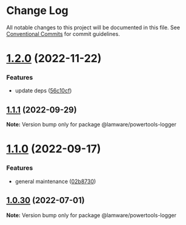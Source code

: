 # Change Log

All notable changes to this project will be documented in this file.
See [Conventional Commits](https://conventionalcommits.org) for commit guidelines.

# [1.2.0](https://github.com/evilkiwi/lamware/compare/@lamware/powertools-logger@1.1.1...@lamware/powertools-logger@1.2.0) (2022-11-22)


### Features

* update deps ([56c10cf](https://github.com/evilkiwi/lamware/commit/56c10cf693d4dbab4f98b9ca8867423e1792a1ac))





## [1.1.1](https://github.com/evilkiwi/lamware/compare/@lamware/powertools-logger@1.1.0...@lamware/powertools-logger@1.1.1) (2022-09-29)

**Note:** Version bump only for package @lamware/powertools-logger





# [1.1.0](https://github.com/evilkiwi/lamware/compare/@lamware/powertools-logger@1.0.30...@lamware/powertools-logger@1.1.0) (2022-09-17)


### Features

* general maintenance ([02b8730](https://github.com/evilkiwi/lamware/commit/02b8730fc776181b6be8c8950e17a186380d975e))





## [1.0.30](https://github.com/evilkiwi/lamware/compare/@lamware/powertools-logger@1.0.29...@lamware/powertools-logger@1.0.30) (2022-07-01)

**Note:** Version bump only for package @lamware/powertools-logger
